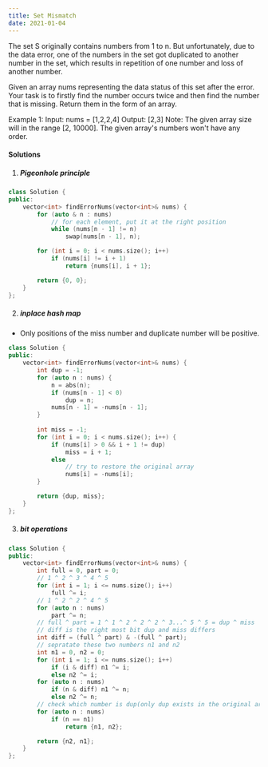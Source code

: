 ```yaml
---
title: Set Mismatch
date: 2021-01-04
---
```

The set S originally contains numbers from 1 to n. But unfortunately, due to the data error, one of the numbers in the set got duplicated to another number in the set, which results in repetition of one number and loss of another number.

Given an array nums representing the data status of this set after the error. Your task is to firstly find the number occurs twice and then find the number that is missing. Return them in the form of an array.

Example 1:
Input: nums = [1,2,2,4]
Output: [2,3]
Note:
The given array size will in the range [2, 10000].
The given array's numbers won't have any order.

#### Solutions

1. ##### Pigeonhole principle

```cpp
class Solution {
public:
    vector<int> findErrorNums(vector<int>& nums) {
        for (auto & n : nums)
            // for each element, put it at the right position
            while (nums[n - 1] != n)
                swap(nums[n - 1], n);

        for (int i = 0; i < nums.size(); i++)
            if (nums[i] != i + 1)
                return {nums[i], i + 1};

        return {0, 0};
    }
};
```


2. ##### inplace hash map

- Only positions of the miss number and duplicate number will be positive.

```cpp
class Solution {
public:
    vector<int> findErrorNums(vector<int>& nums) {
        int dup = -1;
        for (auto n : nums) {
            n = abs(n);
            if (nums[n - 1] < 0)
                dup = n;
            nums[n - 1] = -nums[n - 1];
        }
        
        int miss = -1;
        for (int i = 0; i < nums.size(); i++) {
            if (nums[i] > 0 && i + 1 != dup)
                miss = i + 1;
            else
                // try to restore the original array
                nums[i] = -nums[i];
        }

        return {dup, miss};
    }
};
```

3. ##### bit operations

```cpp
class Solution {
public:
    vector<int> findErrorNums(vector<int>& nums) {
        int full = 0, part = 0;
        // 1 ^ 2 ^ 3 ^ 4 ^ 5
        for (int i = 1; i <= nums.size(); i++)
            full ^= i;
        // 1 ^ 2 ^ 2 ^ 4 ^ 5
        for (auto n : nums)
            part ^= n;
        // full ^ part = 1 ^ 1 ^ 2 ^ 2 ^ 2 ^ 3...^ 5 ^ 5 = dup ^ miss
        // diff is the right most bit dup and miss differs
        int diff = (full ^ part) & -(full ^ part);
        // sepratate these two numbers n1 and n2
        int n1 = 0, n2 = 0;
        for (int i = 1; i <= nums.size(); i++)
            if (i & diff) n1 ^= i;
            else n2 ^= i;
        for (auto n : nums)
            if (n & diff) n1 ^= n;
            else n2 ^= n;
        // check which number is dup(only dup exists in the original array)
        for (auto n : nums)
            if (n == n1)
                return {n1, n2};

        return {n2, n1};
    }
};
```